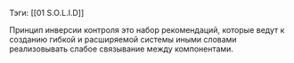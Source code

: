 Тэги: [[01 S.O.L.I.D]]

Принцип инверсии контроля это набор рекомендаций, которые ведут к созданию гибкой и расширяемой системы иными словами реализовывать слабое связывание между компонентами. 